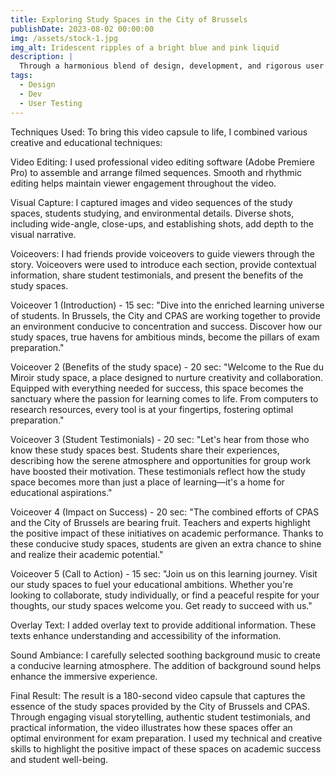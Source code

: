```yaml
---
title: Exploring Study Spaces in the City of Brussels
publishDate: 2023-08-02 00:00:00
img: /assets/stock-1.jpg
img_alt: Iridescent ripples of a bright blue and pink liquid
description: |
  Through a harmonious blend of design, development, and rigorous user testing, the CPAS Study Spaces project brings students an interactive platform, simplifying access to conducive learning environments and enhancing their academic journey!
tags:
  - Design
  - Dev
  - User Testing
---
```


Techniques Used: To bring this video capsule to life, I combined various creative and educational techniques:

Video Editing: I used professional video editing software (Adobe Premiere Pro) to assemble and arrange filmed sequences. Smooth and rhythmic editing helps maintain viewer engagement throughout the video.

Visual Capture: I captured images and video sequences of the study spaces, students studying, and environmental details. Diverse shots, including wide-angle, close-ups, and establishing shots, add depth to the visual narrative.

Voiceovers: I had friends provide voiceovers to guide viewers through the story. Voiceovers were used to introduce each section, provide contextual information, share student testimonials, and present the benefits of the study spaces.

Voiceover 1 (Introduction) - 15 sec: "Dive into the enriched learning universe of students. In Brussels, the City and CPAS are working together to provide an environment conducive to concentration and success. Discover how our study spaces, true havens for ambitious minds, become the pillars of exam preparation."

Voiceover 2 (Benefits of the study space) - 20 sec: "Welcome to the Rue du Miroir study space, a place designed to nurture creativity and collaboration. Equipped with everything needed for success, this space becomes the sanctuary where the passion for learning comes to life. From computers to research resources, every tool is at your fingertips, fostering optimal preparation."

Voiceover 3 (Student Testimonials) - 20 sec: "Let's hear from those who know these study spaces best. Students share their experiences, describing how the serene atmosphere and opportunities for group work have boosted their motivation. These testimonials reflect how the study space becomes more than just a place of learning—it's a home for educational aspirations."

Voiceover 4 (Impact on Success) - 20 sec: "The combined efforts of CPAS and the City of Brussels are bearing fruit. Teachers and experts highlight the positive impact of these initiatives on academic performance. Thanks to these conducive study spaces, students are given an extra chance to shine and realize their academic potential."

Voiceover 5 (Call to Action) - 15 sec: "Join us on this learning journey. Visit our study spaces to fuel your educational ambitions. Whether you're looking to collaborate, study individually, or find a peaceful respite for your thoughts, our study spaces welcome you. Get ready to succeed with us."

Overlay Text: I added overlay text to provide additional information. These texts enhance understanding and accessibility of the information.

Sound Ambiance: I carefully selected soothing background music to create a conducive learning atmosphere. The addition of background sound helps enhance the immersive experience.

Final Result: The result is a 180-second video capsule that captures the essence of the study spaces provided by the City of Brussels and CPAS. Through engaging visual storytelling, authentic student testimonials, and practical information, the video illustrates how these spaces offer an optimal environment for exam preparation. I used my technical and creative skills to highlight the positive impact of these spaces on academic success and student well-being.